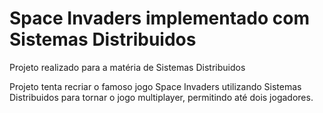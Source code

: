 # Space Invaders implementado com Sistemas Distribuidos

Projeto realizado para a matéria de Sistemas Distribuidos

Projeto tenta recriar o famoso jogo Space Invaders utilizando Sistemas Distribuidos para tornar o jogo multiplayer, permitindo até dois jogadores.

